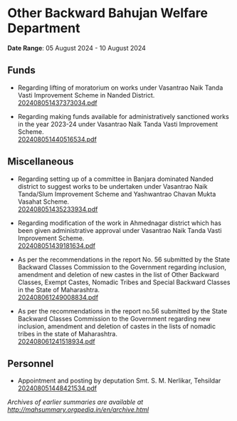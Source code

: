 # Other Backward Bahujan Welfare Department

**Date Range**: 05 August 2024 - 10 August 2024


## Funds
- Regarding lifting of moratorium on works under Vasantrao Naik Tanda Vasti Improvement Scheme in Nanded District.\
  [202408051437373034.pdf](https://gr.maharashtra.gov.in/Site/Upload/Government%20Resolutions/English/202408051437373034.pdf)

- Regarding making funds available for administratively sanctioned works in the year 2023-24 under Vasantrao Naik Tanda Vasti Improvement Scheme.\
  [202408051440516534.pdf](https://gr.maharashtra.gov.in/Site/Upload/Government%20Resolutions/English/202408051440516534.pdf)

## Miscellaneous
- Regarding setting up of a committee in Banjara dominated Nanded district to suggest works to be undertaken under Vasantrao Naik Tanda/Slum Improvement Scheme and Yashwantrao Chavan Mukta Vasahat Scheme.\
  [202408051435233934.pdf](https://gr.maharashtra.gov.in/Site/Upload/Government%20Resolutions/English/202408051435233934.pdf)

- Regarding modification of the work in Ahmednagar district which has been given administrative approval under Vasantrao Naik Tanda Vasti Improvement Scheme.\
  [202408051439181634.pdf](https://gr.maharashtra.gov.in/Site/Upload/Government%20Resolutions/English/202408051439181634.pdf)

- As per the recommendations in the report No. 56 submitted by the State Backward Classes Commission to the Government regarding inclusion, amendment and deletion of new castes in the list of Other Backward Classes, Exempt Castes, Nomadic Tribes and Special Backward Classes in the State of Maharashtra.\
  [202408061249008834.pdf](https://gr.maharashtra.gov.in/Site/Upload/Government%20Resolutions/English/202408061249008834.pdf)

- As per the recommendations in the report no.56 submitted by the State Backward Classes Commission to the Government regarding new inclusion, amendment and deletion of castes in the lists of nomadic tribes in the state of Maharashtra.\
  [202408061241518934.pdf](https://gr.maharashtra.gov.in/Site/Upload/Government%20Resolutions/English/202408061241518934.pdf)

## Personnel
- Appointment and posting by deputation Smt. S. M. Nerlikar, Tehsildar\
  [202408051448421534.pdf](https://gr.maharashtra.gov.in/Site/Upload/Government%20Resolutions/English/202408051448421534.pdf)


*Archives of earlier summaries are available at http://mahsummary.orgpedia.in/en/archive.html*